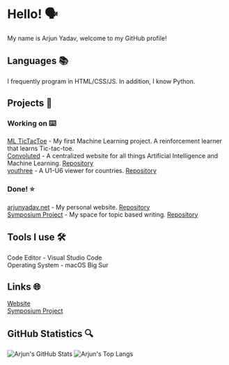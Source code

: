 # Hello! 🗣
My name is Arjun Yadav, welcome to my GitHub profile!

## Languages 📚
I frequently program in HTML/CSS/JS. In addition, I know Python.

## Projects 🚀
### Working on ⌨️
[ML TicTacToe](https://github.com/y-arjun-y/mltictactoe) - My first Machine Learning project. A reinforcement learner that learns Tic-tac-toe. <br>
[Convoluted](https://convoluted.netlify.app) - A centralized website for all things Artificial Intelligence and Machine Learning. [Repository](https://github.com/y-arjun-y/convoluted) <br>
[youthree](https://arjunyadav.net/youthree) - A U1-U6 viewer for countries. [Repository](https://github.com/y-arjun-y/youthree)

### Done! ⭐️
[arjunyadav.net](https://arjunyadav.net) - My personal website. [Repository](https://github.com/y-arjun-y/arjunyadav) <br>
[Symposium Project](https://sympoisumproject.com) - My space for topic based writing. [Repository](https://github.com/y-arjun-y/symposium)

## Tools I use 🛠
Code Editor - Visual Studio Code <br>
Operating System - macOS Big Sur

## Links 🌐
[Website](https://arjunyadav.net) <br>
[Symposium Project](https://symposiumproject.com)

## GitHub Statistics 🔍
![Arjun's GitHub Stats](https://github-readme-stats.vercel.app/api?username=y-arjun-y&count_private=true&theme=default)
![Arjun's Top Langs](https://github-readme-stats.vercel.app/api/top-langs/?username=y-arjun-y)
